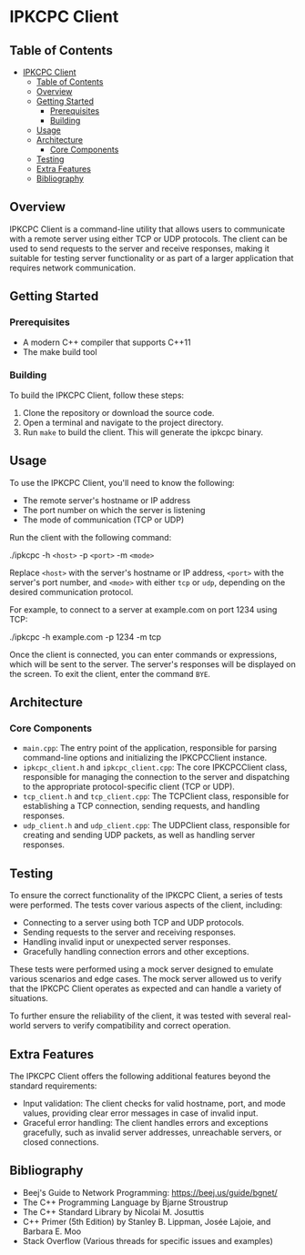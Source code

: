 # IPKCPC Client

## Table of Contents

- [IPKCPC Client](#ipkcpc-client)
  - [Table of Contents](#table-of-contents)
  - [Overview](#overview)
  - [Getting Started](#getting-started)
    - [Prerequisites](#prerequisites)
    - [Building](#building)
  - [Usage](#usage)
  - [Architecture](#architecture)
    - [Core Components](#core-components)
  - [Testing](#testing)
  - [Extra Features](#extra-features)
  - [Bibliography](#bibliography)

## Overview

IPKCPC Client is a command-line utility that allows users to communicate with a remote server using either TCP or UDP protocols. The client can be used to send requests to the server and receive responses, making it suitable for testing server functionality or as part of a larger application that requires network communication.

## Getting Started

### Prerequisites

- A modern C++ compiler that supports C++11
- The make build tool

### Building

To build the IPKCPC Client, follow these steps:

1. Clone the repository or download the source code.
2. Open a terminal and navigate to the project directory.
3. Run `make` to build the client. This will generate the ipkcpc binary.

## Usage

To use the IPKCPC Client, you'll need to know the following:

- The remote server's hostname or IP address
- The port number on which the server is listening
- The mode of communication (TCP or UDP)

Run the client with the following command:

./ipkcpc -h `<host>` -p `<port>` -m `<mode>`


Replace `<host>` with the server's hostname or IP address, `<port>` with the server's port number, and `<mode>` with either `tcp` or `udp`, depending on the desired communication protocol.

For example, to connect to a server at example.com on port 1234 using TCP:

./ipkcpc -h example.com -p 1234 -m tcp


Once the client is connected, you can enter commands or expressions, which will be sent to the server. The server's responses will be displayed on the screen. To exit the client, enter the command `BYE`.

## Architecture


### Core Components

- `main.cpp`: The entry point of the application, responsible for parsing command-line options and initializing the IPKCPCClient instance.
- `ipkcpc_client.h` and `ipkcpc_client.cpp`: The core IPKCPCClient class, responsible for managing the connection to the server and dispatching to the appropriate protocol-specific client (TCP or UDP).
- `tcp_client.h` and `tcp_client.cpp`: The TCPClient class, responsible for establishing a TCP connection, sending requests, and handling responses.
- `udp_client.h` and `udp_client.cpp`: The UDPClient class, responsible for creating and sending UDP packets, as well as handling server responses.

## Testing

To ensure the correct functionality of the IPKCPC Client, a series of tests were performed. The tests cover various aspects of the client, including:

- Connecting to a server using both TCP and UDP protocols.
- Sending requests to the server and receiving responses.
- Handling invalid input or unexpected server responses.
- Gracefully handling connection errors and other exceptions.

These tests were performed using a mock server designed to emulate various scenarios and edge cases. The mock server allowed us to verify that the IPKCPC Client operates as expected and can handle a variety of situations.

To further ensure the reliability of the client, it was tested with several real-world servers to verify compatibility and correct operation.

## Extra Features

The IPKCPC Client offers the following additional features beyond the standard requirements:

- Input validation: The client checks for valid hostname, port, and mode values, providing clear error messages in case of invalid input.
- Graceful error handling: The client handles errors and exceptions gracefully, such as invalid server addresses, unreachable servers, or closed connections.

## Bibliography

- Beej's Guide to Network Programming: https://beej.us/guide/bgnet/
- The C++ Programming Language by Bjarne Stroustrup
- The C++ Standard Library by Nicolai M. Josuttis
- C++ Primer (5th Edition) by Stanley B. Lippman, Josée Lajoie, and Barbara E. Moo
- Stack Overflow (Various threads for specific issues and examples)